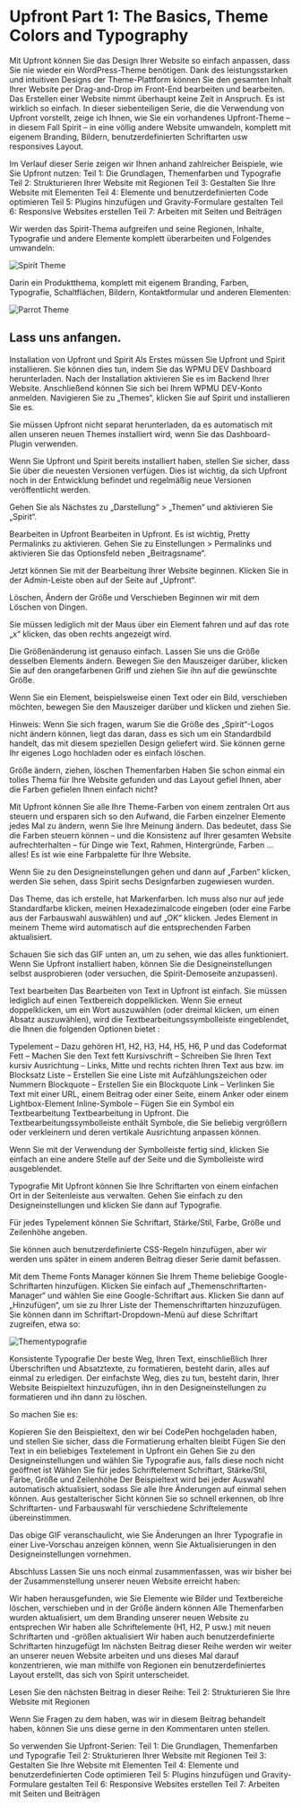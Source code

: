 # Upfront Part 1: The Basics, Theme Colors and Typography

Mit Upfront können Sie das Design Ihrer Website so einfach anpassen, dass Sie nie wieder ein WordPress-Theme benötigen.
Dank des leistungsstarken und intuitiven Designs der Theme-Plattform können Sie den gesamten Inhalt Ihrer Website per Drag-and-Drop im Front-End bearbeiten und bearbeiten. Das Erstellen einer Website nimmt überhaupt keine Zeit in Anspruch. Es ist wirklich so einfach.
In dieser siebenteiligen Serie, die die Verwendung von Upfront vorstellt, zeige ich Ihnen, wie Sie ein vorhandenes Upfront-Theme – in diesem Fall Spirit – in eine völlig andere Website umwandeln, komplett mit eigenem Branding, Bildern, benutzerdefinierten Schriftarten usw responsives Layout.

Im Verlauf dieser Serie zeigen wir Ihnen anhand zahlreicher Beispiele, wie Sie Upfront nutzen:
Teil 1: Die Grundlagen, Themenfarben und Typografie
Teil 2: Strukturieren Ihrer Website mit Regionen
Teil 3: Gestalten Sie Ihre Website mit Elementen
Teil 4: Elemente und benutzerdefinierten Code optimieren
Teil 5: Plugins hinzufügen und Gravity-Formulare gestalten
Teil 6: Responsive Websites erstellen
Teil 7: Arbeiten mit Seiten und Beiträgen

Wir werden das Spirit-Thema aufgreifen und seine Regionen, Inhalte, Typografie und andere Elemente komplett überarbeiten und Folgendes umwandeln:

![Spirit Theme](images/spirit-upfront-theme.png)

Darin ein Produktthema, komplett mit eigenem Branding, Farben, Typografie, Schaltflächen, Bildern, Kontaktformular und anderen Elementen:

![Parrot Theme](images/parrot-theme.jpg)

## Lass uns anfangen.

Installation von Upfront und Spirit
Als Erstes müssen Sie Upfront und Spirit installieren. Sie können dies tun, indem Sie das WPMU DEV Dashboard herunterladen. Nach der Installation aktivieren Sie es im Backend Ihrer Website. Anschließend können Sie sich bei Ihrem WPMU DEV-Konto anmelden. Navigieren Sie zu „Themes“, klicken Sie auf Spirit und installieren Sie es.

Sie müssen Upfront nicht separat herunterladen, da es automatisch mit allen unseren neuen Themes installiert wird, wenn Sie das Dashboard-Plugin verwenden.

Wenn Sie Upfront und Spirit bereits installiert haben, stellen Sie sicher, dass Sie über die neuesten Versionen verfügen. Dies ist wichtig, da sich Upfront noch in der Entwicklung befindet und regelmäßig neue Versionen veröffentlicht werden.

Gehen Sie als Nächstes zu „Darstellung“ > „Themen“ und aktivieren Sie „Spirit“.

Bearbeiten in Upfront
Bearbeiten in Upfront.
Es ist wichtig, Pretty Permalinks zu aktivieren. Gehen Sie zu Einstellungen > Permalinks und aktivieren Sie das Optionsfeld neben „Beitragsname“.

Jetzt können Sie mit der Bearbeitung Ihrer Website beginnen. Klicken Sie in der Admin-Leiste oben auf der Seite auf „Upfront“.

Löschen, Ändern der Größe und Verschieben
Beginnen wir mit dem Löschen von Dingen.

Sie müssen lediglich mit der Maus über ein Element fahren und auf das rote „x“ klicken, das oben rechts angezeigt wird.

Die Größenänderung ist genauso einfach. Lassen Sie uns die Größe desselben Elements ändern. Bewegen Sie den Mauszeiger darüber, klicken Sie auf den orangefarbenen Griff und ziehen Sie ihn auf die gewünschte Größe.

Wenn Sie ein Element, beispielsweise einen Text oder ein Bild, verschieben möchten, bewegen Sie den Mauszeiger darüber und klicken und ziehen Sie.

Hinweis: Wenn Sie sich fragen, warum Sie die Größe des „Spirit“-Logos nicht ändern können, liegt das daran, dass es sich um ein Standardbild handelt, das mit diesem speziellen Design geliefert wird. Sie können gerne Ihr eigenes Logo hochladen oder es einfach löschen.

Größe ändern, ziehen, löschen
Themenfarben
Haben Sie schon einmal ein tolles Thema für Ihre Website gefunden und das Layout gefiel Ihnen, aber die Farben gefielen Ihnen einfach nicht?

Mit Upfront können Sie alle Ihre Theme-Farben von einem zentralen Ort aus steuern und ersparen sich so den Aufwand, die Farben einzelner Elemente jedes Mal zu ändern, wenn Sie Ihre Meinung ändern. Das bedeutet, dass Sie die Farben steuern können – und die Konsistenz auf Ihrer gesamten Website aufrechterhalten – für Dinge wie Text, Rahmen, Hintergründe, Farben … alles! Es ist wie eine Farbpalette für Ihre Website.

Wenn Sie zu den Designeinstellungen gehen und dann auf „Farben“ klicken, werden Sie sehen, dass Spirit sechs Designfarben zugewiesen wurden.

Das Theme, das ich erstelle, hat Markenfarben. Ich muss also nur auf jede Standardfarbe klicken, meinen Hexadezimalcode eingeben (oder eine Farbe aus der Farbauswahl auswählen) und auf „OK“ klicken. Jedes Element in meinem Theme wird automatisch auf die entsprechenden Farben aktualisiert.

Schauen Sie sich das GIF unten an, um zu sehen, wie das alles funktioniert. Wenn Sie Upfront installiert haben, können Sie die Designeinstellungen selbst ausprobieren (oder versuchen, die Spirit-Demoseite anzupassen).


Text bearbeiten
Das Bearbeiten von Text in Upfront ist einfach. Sie müssen lediglich auf einen Textbereich doppelklicken. Wenn Sie erneut doppelklicken, um ein Wort auszuwählen (oder dreimal klicken, um einen Absatz auszuwählen), wird die Textbearbeitungssymbolleiste eingeblendet, die Ihnen die folgenden Optionen bietet :

Typelement – Dazu gehören H1, H2, H3, H4, H5, H6, P und das Codeformat
Fett – Machen Sie den Text fett
Kursivschrift – Schreiben Sie Ihren Text kursiv
Ausrichtung – Links, Mitte und rechts richten Ihren Text aus bzw. im Blocksatz
Liste – Erstellen Sie eine Liste mit Aufzählungszeichen oder Nummern
Blockquote – Erstellen Sie ein Blockquote
Link – Verlinken Sie Text mit einer URL, einem Beitrag oder einer Seite, einem Anker oder einem Lightbox-Element
Inline-Symbole – Fügen Sie ein Symbol ein
Textbearbeitung
Textbearbeitung in Upfront.
Die Textbearbeitungssymbolleiste enthält Symbole, die Sie beliebig vergrößern oder verkleinern und deren vertikale Ausrichtung anpassen können.

Wenn Sie mit der Verwendung der Symbolleiste fertig sind, klicken Sie einfach an eine andere Stelle auf der Seite und die Symbolleiste wird ausgeblendet.

Typografie
Mit Upfront können Sie Ihre Schriftarten von einem einfachen Ort in der Seitenleiste aus verwalten. Gehen Sie einfach zu den Designeinstellungen und klicken Sie dann auf Typografie.

Für jedes Typelement können Sie Schriftart, Stärke/Stil, Farbe, Größe und Zeilenhöhe angeben.

Sie können auch benutzerdefinierte CSS-Regeln hinzufügen, aber wir werden uns später in einem anderen Beitrag dieser Serie damit befassen.

Mit dem Theme Fonts Manager können Sie Ihrem Theme beliebige Google-Schriftarten hinzufügen. Klicken Sie einfach auf „Themenschriftarten-Manager“ und wählen Sie eine Google-Schriftart aus. Klicken Sie dann auf „Hinzufügen“, um sie zu Ihrer Liste der Themenschriftarten hinzuzufügen. Sie können dann im Schriftart-Dropdown-Menü auf diese Schriftart zugreifen, etwa so:

![Thementypografie](images/theme-typography.gif)

Konsistente Typografie
Der beste Weg, Ihren Text, einschließlich Ihrer Überschriften und Absatztexte, zu formatieren, besteht darin, alles auf einmal zu erledigen. Der einfachste Weg, dies zu tun, besteht darin, Ihrer Website Beispieltext hinzuzufügen, ihn in den Designeinstellungen zu formatieren und ihn dann zu löschen.

So machen Sie es:

Kopieren Sie den Beispieltext, den wir bei CodePen hochgeladen haben, und stellen Sie sicher, dass die Formatierung erhalten bleibt
Fügen Sie den Text in ein beliebiges Textelement in Upfront ein
Gehen Sie zu den Designeinstellungen und wählen Sie Typografie aus, falls diese noch nicht geöffnet ist
Wählen Sie für jedes Schriftelement Schriftart, Stärke/Stil, Farbe, Größe und Zeilenhöhe
Der Beispieltext wird bei jeder Auswahl automatisch aktualisiert, sodass Sie alle Ihre Änderungen auf einmal sehen können. Aus gestalterischer Sicht können Sie so schnell erkennen, ob Ihre Schriftarten- und Farbauswahl für verschiedene Schriftelemente übereinstimmen.

Das obige GIF veranschaulicht, wie Sie Änderungen an Ihrer Typografie in einer Live-Vorschau anzeigen können, wenn Sie Aktualisierungen in den Designeinstellungen vornehmen.

Abschluss
Lassen Sie uns noch einmal zusammenfassen, was wir bisher bei der Zusammenstellung unserer neuen Website erreicht haben:

Wir haben herausgefunden, wie Sie Elemente wie Bilder und Textbereiche löschen, verschieben und in der Größe ändern können
Alle Themenfarben wurden aktualisiert, um dem Branding unserer neuen Website zu entsprechen
Wir haben alle Schriftelemente (H1, H2, P usw.) mit neuen Schriftarten und -größen aktualisiert
Wir haben auch benutzerdefinierte Schriftarten hinzugefügt
Im nächsten Beitrag dieser Reihe werden wir weiter an unserer neuen Website arbeiten und uns dieses Mal darauf konzentrieren, wie man mithilfe von Regionen ein benutzerdefiniertes Layout erstellt, das sich von Spirit unterscheidet.

Lesen Sie den nächsten Beitrag in dieser Reihe: Teil 2: Strukturieren Sie Ihre Website mit Regionen

Wenn Sie Fragen zu dem haben, was wir in diesem Beitrag behandelt haben, können Sie uns diese gerne in den Kommentaren unten stellen.

So verwenden Sie Upfront-Serien:
Teil 1: Die Grundlagen, Themenfarben und Typografie
Teil 2: Strukturieren Ihrer Website mit Regionen
Teil 3: Gestalten Sie Ihre Website mit Elementen
Teil 4: Elemente und benutzerdefinierten Code optimieren
Teil 5: Plugins hinzufügen und Gravity-Formulare gestalten
Teil 6: Responsive Websites erstellen
Teil 7: Arbeiten mit Seiten und Beiträgen